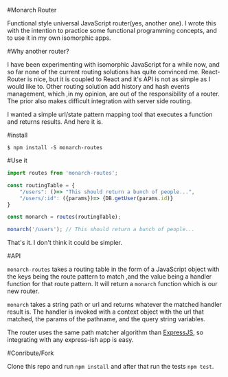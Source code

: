 #Monarch Router

Functional style universal JavaScript router(yes, another one). I wrote this with the intention to practice some
functional programming concepts, and to use it in my own isomorphic apps.

#Why another router?

 I have been experimenting with isomorphic JavaScript for a while now, and so far none of the current routing solutions
 has quite convinced me. React-Router is nice, but it is coupled to React and it's API is not as simple as I would like
 to. Other routing solution add history and hash events management, which ,in my opinion, are out of the responsibility
 of a router. The prior also makes difficult integration with server side routing.


 I wanted a simple url/state pattern mapping tool that executes a function and returns results. And here it is.

#install

`$ npm install -S monarch-routes`


#Use it

```JavaScript
import routes from 'monarch-routes';

const routingTable = {
    "/users": ()=> "This should return a bunch of people...",
    "/users/:id": ({params})=> {DB.getUser(params.id)}
}

const monarch = routes(routingTable);

monarch('/users'); // This should return a bunch of people...

```
That's it. I don't think it could be simpler.

#API

`monarch-routes` takes a routing table in the form of a JavaScript object with the keys being the route pattern to match
,and the value being a handler function for that route pattern. It will return a `monarch` function which is our new router.

`monarch` takes a string path or url and returns whatever the matched handler result is. The handler is invoked with a context
object with the url that matched, the params of the pathname, and the query string variables.

The router uses the same path matcher algorithm than [ExpressJS](http://expressjs.com/en/guide/routing.html), so integrating with any express-ish app is easy. 


#Conribute/Fork

Clone this repo and run `npm install` and after that run the tests `npm test`.
